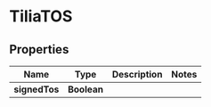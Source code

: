 

# TiliaTOS



## Properties

| Name | Type | Description | Notes |
|------------ | ------------- | ------------- | -------------|
|**signedTos** | **Boolean** |  |  |



